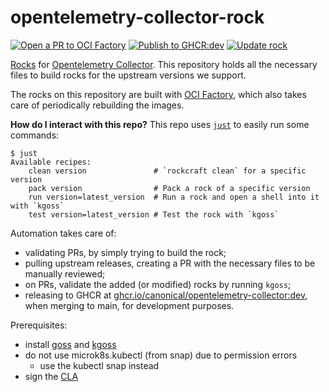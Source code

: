 # opentelemetry-collector-rock

[![Open a PR to OCI Factory](https://github.com/canonical/opentelemetry-collector-rock/actions/workflows/rock-release-oci-factory.yaml/badge.svg)](https://github.com/canonical/opentelemetry-collector-rock/actions/workflows/rock-release-oci-factory.yaml)
[![Publish to GHCR:dev](https://github.com/canonical/opentelemetry-collector-rock/actions/workflows/rock-release-dev.yaml/badge.svg)](https://github.com/canonical/opentelemetry-collector-rock/actions/workflows/rock-release-dev.yaml)
[![Update rock](https://github.com/canonical/opentelemetry-collector-rock/actions/workflows/rock-update.yaml/badge.svg)](https://github.com/canonical/opentelemetry-collector-rock/actions/workflows/rock-update.yaml)

[Rocks](https://canonical-rockcraft.readthedocs-hosted.com/en/latest/) for [Opentelemetry Collector](https://github.com/open-telemetry/opentelemetry-collector-releases).
This repository holds all the necessary files to build rocks for the upstream versions we support.

The rocks on this repository are built with [OCI Factory](https://github.com/canonical/oci-factory/), which also takes care of periodically rebuilding the images.

**How do I interact with this repo?** This repo uses [`just`](https://github.com/casey/just) to easily run some commands:
```
$ just
Available recipes:
    clean version               # `rockcraft clean` for a specific version
    pack version                # Pack a rock of a specific version
    run version=latest_version  # Run a rock and open a shell into it with `kgoss`
    test version=latest_version # Test the rock with `kgoss`
```

Automation takes care of:
* validating PRs, by simply trying to build the rock;
* pulling upstream releases, creating a PR with the necessary files to be manually reviewed;
* on PRs, validate the added (or modified) rocks by running `kgoss`;
* releasing to GHCR at [ghcr.io/canonical/opentelemetry-collector:dev](https://ghcr.io/canonical/opentelemetry-collector:dev), when merging to main, for development purposes.

Prerequisites:
* install [goss](https://github.com/goss-org/goss/#manual-installation) and [kgoss](https://github.com/goss-org/goss/tree/master/extras/kgoss#install)
* do not use microk8s.kubectl (from snap) due to permission errors
    * use the kubectl snap instead
* sign the [CLA](https://ubuntu.com/legal/contributors)